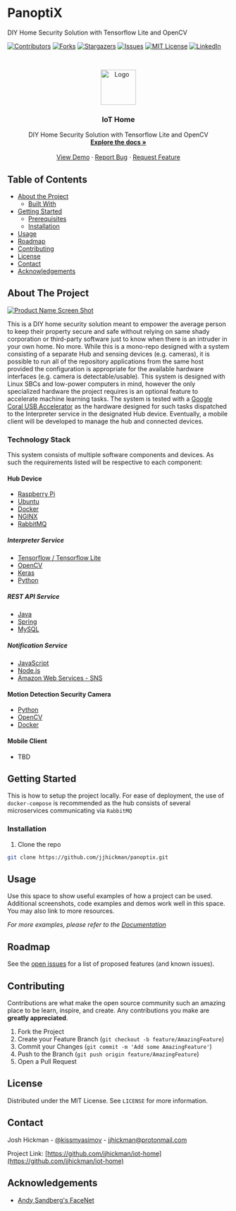# PanoptiX
DIY Home Security Solution with Tensorflow Lite and OpenCV

<!-- PROJECT SHIELDS -->
<!--
*** I'm using markdown "reference style" links for readability.
*** Reference links are enclosed in brackets [ ] instead of parentheses ( ).
*** See the bottom of this document for the declaration of the reference variables
*** for contributors-url, forks-url, etc. This is an optional, concise syntax you may use.
*** https://www.markdownguide.org/basic-syntax/#reference-style-links
-->
[![Contributors][contributors-shield]][contributors-url]
[![Forks][forks-shield]][forks-url]
[![Stargazers][stars-shield]][stars-url]
[![Issues][issues-shield]][issues-url]
[![MIT License][license-shield]][license-url]
[![LinkedIn][linkedin-shield]][linkedin-url]


<!-- PROJECT LOGO -->
<br />
<p align="center">
  <a href="https://github.com/jjhickman/iot-home">
    <img src="images/logo.png" alt="Logo" width="80" height="80">
  </a>

  <h3 align="center">IoT Home</h3>

  <p align="center">
  DIY Home Security Solution with Tensorflow Lite and OpenCV
    <br />
    <a href="https://github.com/jjhickman/panoptix/docs"><strong>Explore the docs »</strong></a>
    <br />
    <br />
    <a href="https://jjhickman.com/panoptix">View Demo</a>
    ·
    <a href="https://github.com/jjhickman/panoptix/issues">Report Bug</a>
    ·
    <a href="https://github.com/jjhickman/panoptix/issues">Request Feature</a>
  </p>
</p>



<!-- TABLE OF CONTENTS -->
## Table of Contents

* [About the Project](#about-the-project)
  * [Built With](#built-with)
* [Getting Started](#getting-started)
  * [Prerequisites](#prerequisites)
  * [Installation](#installation)
* [Usage](#usage)
* [Roadmap](#roadmap)
* [Contributing](#contributing)
* [License](#license)
* [Contact](#contact)
* [Acknowledgements](#acknowledgements)

<!-- ABOUT THE PROJECT -->
## About The Project

[![Product Name Screen Shot][product-screenshot]](https://jjhickman.com/panoptix)

This is a DIY home security solution meant to empower the average person to keep their property secure and safe without relying on same shady corporation or third-party software just to know when there is an intruder in your own home. No more. While this is a mono-repo designed with a system consisting of a separate Hub and sensing devices (e.g. cameras), it is possible to run all of the repository applications from the same host provided the configuration is appropriate for the available hardware interfaces (e.g. camera is detectable/usable). This system is designed with Linux SBCs and low-power computers in mind, however the only specialized hardware the project requires is an optional feature to accelerate machine learning tasks. The system is tested with a [Google Coral USB Accelerator](https://coral.ai/products/accelerator/) as the hardware designed for such tasks dispatched to the Interpreter service in the designated Hub device. Eventually, a mobile client will be developed to manage the hub and connected devices.

### Technology Stack
This system consists of multiple software components and devices. As such the requirements listed will be respective to each component:

#### Hub Device
* [Raspberry Pi](https://www.raspberrypi.org/)
* [Ubuntu](https://ubuntu.com/)
* [Docker](https://docker.io/)
* [NGINX](https://www.nginx.com/)
* [RabbitMQ](https://www.nginx.com/)

##### Interpreter Service
* [Tensorflow / Tensorflow Lite](https://www.tensorflow.org/lite)
* [OpenCV](https://opencv.org/)
* [Keras](https://keras.io/)
* [Python](https://www.python.org/)

##### REST API Service
* [Java](https://www.java.com/en/)
* [Spring](https://spring.io/)
* [MySQL](https://www.mysql.com/)

##### Notification Service
* [JavaScript](https://www.javascript.com/)
* [Node.js](https://nodejs.org/en/)
* [Amazon Web Services - SNS](https://aws.amazon.com/sns/)

#### Motion Detection Security Camera
* [Python](https://www.python.org/)
* [OpenCV](https://opencv.org/)
* [Docker](https://docker.io/)

#### Mobile Client
* TBD

<!-- GETTING STARTED -->
## Getting Started

This is how to setup the project locally. For ease of deployment, the use of ```docker-compose``` is recommended as the hub consists of several microservices communicating via ```RabbitMQ```

### Installation

1. Clone the repo
```sh
git clone https://github.com/jjhickman/panoptix.git
```


<!-- USAGE EXAMPLES -->
## Usage

Use this space to show useful examples of how a project can be used. Additional screenshots, code examples and demos work well in this space. You may also link to more resources.

_For more examples, please refer to the [Documentation](https://jjhickman.com/iot-home)_



<!-- ROADMAP -->
## Roadmap

See the [open issues](https://github.com/jjhickman/iot-home/issues) for a list of proposed features (and known issues).



<!-- CONTRIBUTING -->
## Contributing

Contributions are what make the open source community such an amazing place to be learn, inspire, and create. Any contributions you make are **greatly appreciated**.

1. Fork the Project
2. Create your Feature Branch (`git checkout -b feature/AmazingFeature`)
3. Commit your Changes (`git commit -m 'Add some AmazingFeature'`)
4. Push to the Branch (`git push origin feature/AmazingFeature`)
5. Open a Pull Request

<!-- LICENSE -->
## License

Distributed under the MIT License. See `LICENSE` for more information.

<!-- CONTACT -->
## Contact

Josh Hickman - [@kissmyasimov](https://twitter.com/kissmyasimov) - jjhickman@protonmail.com

Project Link: [https://github.com/jjhickman/iot-home](https://github.com/jjhickman/iot-home)

<!-- ACKNOWLEDGEMENTS -->
## Acknowledgements
* [Andy Sandberg's FaceNet](https://github.com/davidsandberg/facenet)


<!-- MARKDOWN LINKS & IMAGES -->
<!-- https://www.markdownguide.org/basic-syntax/#reference-style-links -->
[contributors-shield]: https://img.shields.io/github/contributors/jjhickman/iot-home.svg?style=flat-square
[contributors-url]: https://github.com/jjhickman/iot-home/graphs/contributors
[forks-shield]: https://img.shields.io/github/forks/jjhickman/iot-home.svg?style=flat-square
[forks-url]: https://github.com/jjhickman/iot-home/network/members
[stars-shield]: https://img.shields.io/github/stars/jjhickman/iot-home.svg?style=flat-square
[stars-url]: https://github.com/jjhickman/iot-home/stargazers
[issues-shield]: https://img.shields.io/github/issues/jjhickman/iot-home.svg?style=flat-square
[issues-url]: https://github.com/jjhickman/iot-home/issues
[license-shield]: https://img.shields.io/github/license/jjhickman/iot-home.svg?style=flat-square
[license-url]: https://github.com/jjhickman/iot-home/blob/master/LICENSE.txt
[linkedin-shield]: https://img.shields.io/badge/-LinkedIn-black.svg?style=flat-square&logo=linkedin&colorB=555
[linkedin-url]: https://linkedin.com/in/joshjh
[product-screenshot]: images/screenshot.png
